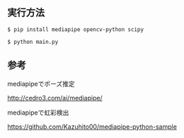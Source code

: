 ## 実行方法

`$ pip install mediapipe opencv-python scipy`

`$ python main.py`


## 参考

mediapipeでポーズ推定

http://cedro3.com/ai/mediapipe/

mediapipeで虹彩検出

https://github.com/Kazuhito00/mediapipe-python-sample